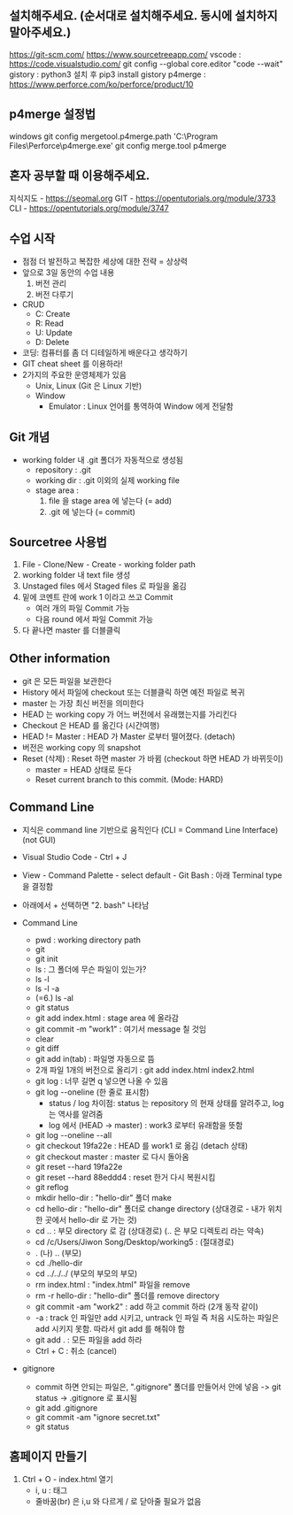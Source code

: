 ## 설치해주세요. (순서대로 설치해주세요. 동시에 설치하지 말아주세요.)
https://git-scm.com/
https://www.sourcetreeapp.com/
vscode : https://code.visualstudio.com/
git config --global core.editor "code --wait"
gistory : python3 설치 후 pip3 install gistory
p4merge : https://www.perforce.com/ko/perforce/product/10

## p4merge 설정법
windows
git config mergetool.p4merge.path 'C:\Program Files\Perforce\p4merge.exe'
git config merge.tool p4merge

## 혼자 공부할 때 이용해주세요.
지식지도 - https://seomal.org
GIT - https://opentutorials.org/module/3733
CLI - https://opentutorials.org/module/3747

## 수업 시작
* 점점 더 발전하고 복잡한 세상에 대한 전략 = 상상력
* 앞으로 3일 동안의 수업 내용
    1. 버전 관리
    2. 버전 다루기
* CRUD
    * C: Create
    * R: Read
    * U: Update
    * D: Delete
* 코딩: 컴퓨터를 좀 더 디테일하게 배운다고 생각하기
* GIT cheat sheet 를 이용하라!
* 2가지의 주요한 운영체제가 있음
    * Unix, Linux (Git 은 Linux 기반)
    * Window
        * Emulator : Linux 언어를 통역하여 Window 에게 전달함



## Git 개념
* working folder 내 .git 폴더가 자동적으로 생성됨 
    * repository : .git
    * working dir : .git 이외의 실제 working file
    * stage area : 
        1.  file 을 stage area 에 넣는다 (= add) 
        2. .git 에 넣는다 (= commit)



## Sourcetree 사용법
1. File - Clone/New - Create - working folder path
2. working folder 내 text file 생성
3. Unstaged files 에서 Staged files 로 파일을 옮김
4. 밑에 코멘트 란에 work 1 이라고 쓰고 Commit
    * 여러 개의 파일 Commit 가능
    * 다음 round 에서 파일 Commit 가능
5. 다 끝나면 master 를 더블클릭



## Other information
* git 은 모든 파일을 보관한다
* History 에서 파일에 checkout 또는 더블클릭 하면 예전 파일로 복귀
* master 는 가장 최신 버전을 의미한다
* HEAD 는 working copy 가 어느 버전에서 유래했는지를 가리킨다
* Checkout 은 HEAD 를 옮긴다 (시간여행)
* HEAD != Master : HEAD 가 Master 로부터 떨어졌다. (detach)
* 버전은 working copy 의 snapshot
* Reset (삭제) : Reset 하면 master 가 바뀜 (checkout 하면 HEAD 가 바뀌듯이)
    * master = HEAD 상태로 둔다
    * Reset current branch to this commit. (Mode: HARD)



## Command Line
* 지식은 command line 기반으로 움직인다 (CLI = Command Line Interface) (not GUI)
* Visual Studio Code - Ctrl + J 
* View - Command Palette - select default - Git Bash : 아래 Terminal type 을 결정함
* 아래에서 + 선택하면 "2. bash" 나타남
* Command Line
    * pwd : working directory path
    * git
    * git init
    * ls : 그 폴더에 무슨 파일이 있는가?
    * ls -l
    * ls -l -a
    * (=6.) ls -al
    * git status 
    * git add index.html : stage area 에 올라감
    * git commit -m "work1" : 여기서 message 칠 것임
    * clear
    * git diff
    * git add in(tab) : 파일명 자동으로 뜸
    * 2개 파일 1개의 버전으로 올리기 : git add index.html index2.html
    * git log : 너무 길면 q 넣으면 나올 수 있음
    * git log --oneline (한 줄로 표시함)
        * status / log 차이점:
        status 는 repository 의 현재 상태를 알려주고, log 는 역사를 알려줌
        * log 에서 (HEAD -> master) : work3 로부터 유래함을 뜻함
    * git log --oneline --all
    * git checkout 19fa22e : HEAD 를 work1 로 옮김 (detach 상태)
    * git checkout master : master 로 다시 돌아옴
    * git reset --hard 19fa22e
    * git reset --hard 88eddd4 : reset 한거 다시 복원시킴
    * git reflog
    * mkdir hello-dir : "hello-dir" 폴더 make
    * cd hello-dir : "hello-dir" 폴더로 change directory (상대경로 - 내가 위치한 곳에서 hello-dir 로 가는 것)
    * cd .. : 부모 directory 로 감 (상대경로) (.. 은 부모 디렉토리 라는 약속)
    * cd /c/Users/Jiwon Song/Desktop/working5 : (절대경로)
    * . (나) .. (부모)
    * cd ./hello-dir
    * cd ../../../ (부모의 부모의 부모)
    * rm index.html : "index.html" 파일을 remove
    * rm -r hello-dir : "hello-dir" 폴더를 remove directory
    * git commit -am "work2" : add 하고 commit 하라 (2개 동작 같이)
    * -a : track 인 파일만 add 시키고, untrack 인 파일 즉 처음 시도하는 파일은 add 시키지 못함. 따라서 git add 를 해줘야 함
    * git add . : 모든 파일을 add 하라
    * Ctrl + C : 취소 (cancel)
    
* gitignore
    * commit 하면 안되는 파일은, ".gitignore" 폴더를 만들어서 안에 넣음 -> git status -> .gitignore 로 표시됨
    * git add .gitignore
    * git commit -am "ignore secret.txt"
    * git status
    
## 홈페이지 만들기
1. Ctrl + O - index.html 열기
    * i, u : 태그
    * 줄바꿈(br) 은 i,u 와 다르게 / 로 닫아줄 필요가 없음
